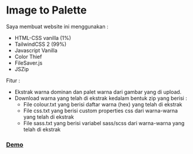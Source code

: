 # Image to Palette

Saya membuat website ini menggunakan : 
- HTML-CSS vanilla (1%)
- TailwindCSS 2 (99%)
- Javascript Vanilla
- Color Thief
- FileSaver.js
- JSZip

Fitur :
- Ekstrak warna dominan dan palet warna dari gambar yang di upload.
- Download warna yang telah di ekstrak kedalam bentuk zip yang berisi :
    - File colour.txt yang berisi daftar warna (hex) yang telah di ekstrak
    - File css.txt yang berisi custom properties css dari warna-warna yang telah di ekstrak
    - File sass.txt yang berisi variabel sass/scss dari warna-warna yang telah di ekstrak


### [Demo](https://ksana.in/itp)
